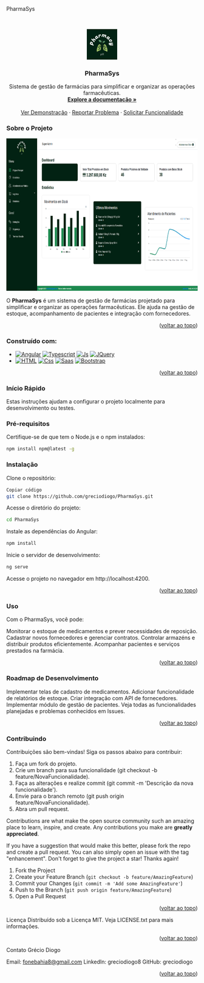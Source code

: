 PharmaSys
<!-- Improved compatibility of back to top link: See: https://github.com/othneildrew/Best-README-Template/pull/73 -->
<a name="readme-top"></a>

<!-- PROJECT SHIELDS -->


<!-- PROJECT LOGO --> 
<br /> <div align="center"> <a href="https://github.com/greciodiogo/PharmaSys"> <img src="src/assets/img/logo.png" alt="Logo" width="80" height="80"> </a> <h3 align="center">PharmaSys</h3> <p align="center"> Sistema de gestão de farmácias para simplificar e organizar as operações farmacêuticas. <br /> <a href="https://github.com/greciodiogo/PharmaSys"><strong>Explore a documentação »</strong></a> <br /> <br /> <a href="https://github.com/greciodiogo/PharmaSys">Ver Demonstração</a> · <a href="https://github.com/greciodiogo/PharmaSys/issues">Reportar Problema</a> · <a href="https://github.com/greciodiogo/PharmaSys/issues">Solicitar Funcionalidade</a> </p> </div>

### Sobre o Projeto

<img src="src/assets/img/project-overview.png" alt="PharmaSys Overview" width="600" height="400px">

O **PharmaSys** é um sistema de gestão de farmácias projetado para simplificar e organizar as operações farmacêuticas. Ele ajuda na gestão de estoque, acompanhamento de pacientes e integração com fornecedores.


<p align="right">(<a href="#readme-top">voltar ao topo</a>)</p>

### Construído com:

* [![Angular][Angular.io]][Angular-url] [![Typescript][Typescript.com]][Typescript-url] [![Js][Js.com]][Js-url] [![JQuery][JQuery.com]][JQuery-url]
* [![HTML][HTML.com]][HTML-url] [![Css][Css.com]][Css-url] [![Saas][Saas.com]][Saas-url] [![Bootstrap][Bootstrap.com]][Bootstrap-url]

<p align="right">(<a href="#readme-top">voltar ao topo</a>)</p>

### Início Rápido
Estas instruções ajudam a configurar o projeto localmente para desenvolvimento ou testes.

### Pré-requisitos
Certifique-se de que tem o Node.js e o npm instalados:

```sh
npm install npm@latest -g
```
### Instalação
Clone o repositório:
```sh
Copiar código
git clone https://github.com/greciodiogo/PharmaSys.git
```
Acesse o diretório do projeto:
```sh
cd PharmaSys
```

Instale as dependências do Angular:
```sh
npm install
```
Inicie o servidor de desenvolvimento:
```sh
ng serve
```
Acesse o projeto no navegador em http://localhost:4200.
<p align="right">(<a href="#readme-top">voltar ao topo</a>)</p>

### Uso
Com o PharmaSys, você pode:

Monitorar o estoque de medicamentos e prever necessidades de reposição.
Cadastrar novos fornecedores e gerenciar contratos.
Controlar armazéns e distribuir produtos eficientemente.
Acompanhar pacientes e serviços prestados na farmácia.
<p align="right">(<a href="#readme-top">voltar ao topo</a>)</p>

### Roadmap de Desenvolvimento
 Implementar telas de cadastro de medicamentos.
 Adicionar funcionalidade de relatórios de estoque.
 Criar integração com API de fornecedores.
 Implementar módulo de gestão de pacientes.
Veja todas as funcionalidades planejadas e problemas conhecidos em Issues.

<p align="right">(<a href="#readme-top">voltar ao topo</a>)</p>

### Contribuindo
Contribuições são bem-vindas! Siga os passos abaixo para contribuir:

1. Faça um fork do projeto.
2. Crie um branch para sua funcionalidade (git checkout -b feature/NovaFuncionalidade).
3. Faça as alterações e realize commit (git commit -m 'Descrição da nova funcionalidade').
4. Envie para o branch remoto (git push origin feature/NovaFuncionalidade).
5. Abra um pull request.


Contributions are what make the open source community such an amazing place to learn, inspire, and create. Any contributions you make are **greatly appreciated**.

If you have a suggestion that would make this better, please fork the repo and create a pull request. You can also simply open an issue with the tag "enhancement".
Don't forget to give the project a star! Thanks again!

1. Fork the Project
2. Create your Feature Branch (`git checkout -b feature/AmazingFeature`)
3. Commit your Changes (`git commit -m 'Add some AmazingFeature'`)
4. Push to the Branch (`git push origin feature/AmazingFeature`)
5. Open a Pull Request

<p align="right">(<a href="#readme-top">voltar ao topo</a>)</p>
Licença
Distribuído sob a Licença MIT. Veja LICENSE.txt para mais informações.

<p align="right">(<a href="#readme-top">voltar ao topo</a>)</p>
Contato
Grécio Diogo

Email: fonebahia8@gmail.com
LinkedIn: greciodiogo8
GitHub: greciodiogo
<p align="right">(<a href="#readme-top">voltar ao topo</a>)</p>

<!-- MARKDOWN LINKS & IMAGES -->
<!-- https://www.markdownguide.org/basic-syntax/#reference-style-links -->
[contributors-shield]: https://img.shields.io/github/contributors/github_username/repo_name.svg?style=for-the-badge
[contributors-url]: https://github.com/github_username/repo_name/graphs/contributors
[forks-shield]: https://img.shields.io/github/forks/github_username/repo_name.svg?style=for-the-badge
[forks-url]: https://github.com/github_username/repo_name/network/members
[stars-shield]: https://img.shields.io/github/stars/github_username/repo_name.svg?style=for-the-badge
[stars-url]: https://github.com/github_username/repo_name/stargazers
[issues-shield]: https://img.shields.io/github/issues/github_username/repo_name.svg?style=for-the-badge
[issues-url]: https://github.com/github_username/repo_name/issues
[license-shield]: https://img.shields.io/github/license/github_username/repo_name.svg?style=for-the-badge
[license-url]: https://github.com/github_username/repo_name/blob/master/LICENSE.txt
[linkedin-shield]: https://img.shields.io/badge/-LinkedIn-black.svg?style=for-the-badge&logo=linkedin&colorB=555
[linkedin-url]: https://linkedin.com/in/linkedin_username
[product-screenshot]: images/screenshot.png
[React.js]: https://img.shields.io/badge/React-20232A?style=for-the-badge&logo=react&logoColor=61DAFB
[React-url]: https://reactjs.org/
[Vue.js]: https://img.shields.io/badge/Vue.js-35495E?style=for-the-badge&logo=vuedotjs&logoColor=4FC08D
[Vue-url]: https://vuejs.org/
[Angular.io]: https://img.shields.io/badge/Angular-DD0031?style=for-the-badge&logo=angular&logoColor=white
[Angular-url]: https://angular.io/
[Bootstrap.com]: https://img.shields.io/badge/Bootstrap-563D7C?style=for-the-badge&logo=bootstrap&logoColor=white
[Bootstrap-url]: https://getbootstrap.com
[JQuery.com]: https://img.shields.io/badge/jQuery-0769AD?style=for-the-badge&logo=jquery&logoColor=white
[JQuery-url]: https://jquery.com 
[Typescript.com]: https://img.shields.io/badge/TypeScript-007ACC?style=for-the-badge&logo=typescript&logoColor=white
[Typescript-url]: https://www.typescriptlang.org/
[HTML-url]: https://www.w3schools.com/html/
[HTML.com]: https://img.shields.io/badge/HTML5-E34F26?style=for-the-badge&logo=html5&logoColor=white
[Saas-url]: https://sass-lang.com/
[Saas.com]: https://img.shields.io/badge/Sass-CC6699?style=for-the-badge&logo=sass&logoColor=white
[Css-url]: https://www.w3schools.com/css/
[Css.com]: https://img.shields.io/badge/CSS-239120?&style=for-the-badge&logo=css3&logoColor=white
[Js-url]: https://www.w3schools.com/js/
[Js.com]: https://img.shields.io/badge/JavaScript-F7DF1E?style=for-the-badge&logo=javascript&logoColor=black